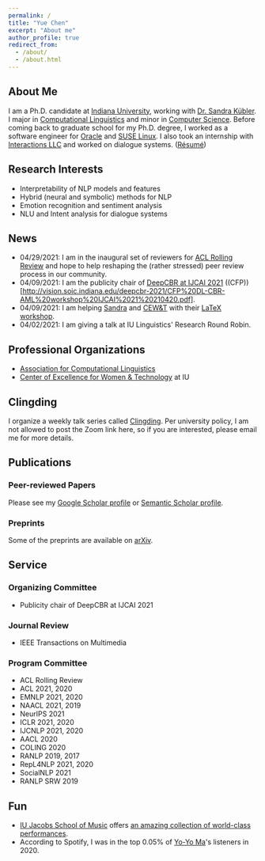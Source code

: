 ```yaml
---
permalink: /
title: "Yue Chen"
excerpt: "About me"
author_profile: true
redirect_from: 
  - /about/
  - /about.html
---
```



## About Me

I am a Ph.D. candidate at [Indiana University](https://www.indiana.edu), working with [Dr. Sandra Kübler](https://cl.indiana.edu/~skuebler/). I major in [Computational Linguistics](https://cl.indiana.edu) and minor in [Computer Science](https://cs.indiana.edu). Before coming back to graduate school for my Ph.D. degree, I worked as a software engineer for [Oracle](https://www.oracle.com) and [SUSE Linux](https://www.suse.com). I also took an internship with [Interactions LLC](https://www.interactions.com/ai-technology/) and worked on dialogue systems. ([Résumé](https://chenyueg.github.io/files/yue_chen_resume_public.pdf))

## Research Interests

- Interpretability of NLP models and features
- Hybrid (neural and symbolic) methods for NLP
- Emotion recognition and sentiment analysis
- NLU and Intent analysis for dialogue systems

## News

- 04/29/2021: I am in the inaugural set of reviewers for [ACL Rolling Review](https://aclrollingreview.org) and hope to help reshaping the (rather stressed) peer review process in our community.
- 04/09/2021: I am the publicity chair of [DeepCBR at IJCAI 2021](http://vision.soic.indiana.edu/deepcbr-2021/) ((CFP))[http://vision.soic.indiana.edu/deepcbr-2021/CFP%20DL-CBR-AML%20workshop%20IJCAI%2021%20210420.pdf].
- 04/09/2021: I am helping [Sandra](https://cl.indiana.edu/~skuebler/) and [CEW&T](https://womenandtech.indiana.edu) with their [LaTeX workshop](https://events.iu.edu/cewit/event/183424-faculty-coffee-conversation-with-sandra).
- 04/02/2021: I am giving a talk at IU Linguistics' Research Round Robin. 

## Professional Organizations

- [Association for Computational Linguistics](https://www.aclweb.org)
- [Center of Excellence for Women & Technology](https://womenandtech.indiana.edu) at IU

## Clingding

I organize a weekly talk series called [Clingding](https://cl.indiana.edu/clingding.html). Per university policy, I am not allowed to post the Zoom link here, so if you are interested, please email me for more details.

## Publications

### Peer-reviewed Papers

Please see my [Google Scholar profile](https://scholar.google.com/citations?user=_s9di4AAAAAJ&hl=en) or [Semantic Scholar profile](https://www.semanticscholar.org/author/Yue-Chen/1990636).

### Preprints

Some of the preprints are available on [arXiv](https://arxiv.org/a/chen_y_11.html). 

## Service

### Organizing Committee

- Publicity chair of DeepCBR at IJCAI 2021

### Journal Review

- IEEE Transactions on Multimedia

### Program Committee

- ACL Rolling Review 
- ACL 2021, 2020
- EMNLP 2021, 2020
- NAACL 2021, 2019
- NeurIPS 2021
- ICLR 2021, 2020
- IJCNLP 2021, 2020
- AACL 2020
- COLING 2020
- RANLP 2019, 2017
- RepL4NLP 2021, 2020
- SocialNLP 2021
- RANLP SRW 2019

##  Fun

- [IU Jacobs School of Music](https://music.indiana.edu) offers [an amazing collection of world-class performances](https://events.iu.edu/musiciub/).
- According to Spotify, I was in the top 0.05% of [Yo-Yo Ma](https://www.yo-yoma.com)'s listeners in 2020.